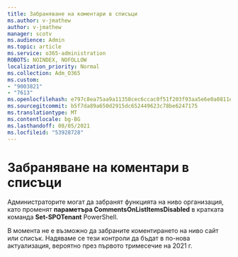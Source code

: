 ```yaml
---
title: Забраняване на коментари в списъци
ms.author: v-jmathew
author: v-jmathew
manager: scotv
ms.audience: Admin
ms.topic: article
ms.service: o365-administration
ROBOTS: NOINDEX, NOFOLLOW
localization_priority: Normal
ms.collection: Adm_O365
ms.custom:
- "9003821"
- "7613"
ms.openlocfilehash: e797c8ea75aa9a11358cec6ccac0f51f203f93aa5e6e0a0811ec50178c914b20
ms.sourcegitcommit: b5f7da89a650d2915dc652449623c78be6247175
ms.translationtype: MT
ms.contentlocale: bg-BG
ms.lasthandoff: 08/05/2021
ms.locfileid: "53928728"
---
```

# <a name="disable-comments-on-lists"></a>Забраняване на коментари в списъци

Администраторите могат да забранят функцията на ниво организация, като променят **параметъра CommentsOnListItemsDisabled** в кратката команда **Set-SPOTenant** PowerShell.

В момента не е възможно да забраните коментирането на ниво сайт или списък. Надяваме се тези контроли да бъдат в по-нова актуализация, вероятно през първото тримесечие на 2021 г.
